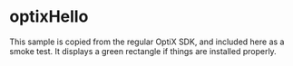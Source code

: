 
optixHello
==========

This sample is copied from the regular OptiX SDK, and included here as a smoke test.
It displays a green rectangle if things are installed properly.

